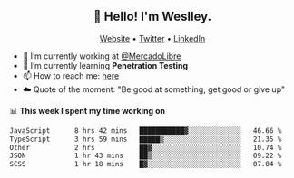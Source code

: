 <h2 align="center">👋 Hello! I'm Weslley.</h2>
<p align="center">
  <a href="http://weslleyneri.com.br">Website</a> •
  <a href="https://twitter.com/Weslley_Neri">Twitter</a> •
  <a href="https://www.linkedin.com/in/weslley-neri-3658908b">LinkedIn</a>
</p>


- 🔭 I’m currently working at [@MercadoLibre](https://github.com/mercadolibre)
- 🌱 I’m currently learning **Penetration Testing**
- 📫 How to reach me: [here](mailto:weslley39@gmail.com)
- ☁️ Quote of the moment: "Be good at something, get good or give up"

📊 **This week I spent my time working on**
<!--START_SECTION:waka-->

```txt
JavaScript      8 hrs 42 mins   ███████████▓░░░░░░░░░░░░░   46.66 %
TypeScript      3 hrs 59 mins   █████▒░░░░░░░░░░░░░░░░░░░   21.35 %
Other           2 hrs           ██▓░░░░░░░░░░░░░░░░░░░░░░   10.74 %
JSON            1 hr 43 mins    ██▒░░░░░░░░░░░░░░░░░░░░░░   09.22 %
SCSS            1 hr 18 mins    █▓░░░░░░░░░░░░░░░░░░░░░░░   07.04 %
```

<!--END_SECTION:waka-->

<!-- Inspired by https://github.com/gruselhaus/gruselhaus -->
